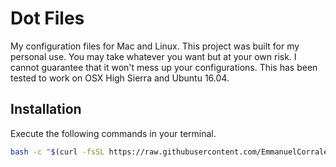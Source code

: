 Dot Files
======
My configuration files for Mac and Linux. This project was built for my personal
use. You may take whatever you want but at your own risk. I cannot guarantee
that it won't mess up your configurations. This has been tested to work on OSX
High Sierra and Ubuntu 16.04.

Installation
------
Execute the following commands in your terminal.
```bash
bash -c "$(curl -fsSL https://raw.githubusercontent.com/EmmanuelCorrales/dotfiles/master/tools/dotfiles)"
```
